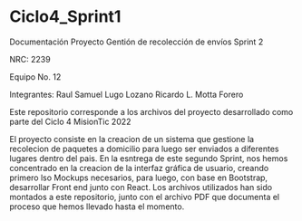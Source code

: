 # Ciclo4_Sprint1

Documentación Proyecto
Gentión de recolección de envíos
Sprint 2

NRC: 2239

Equipo No. 12

Integrantes:
Raul Samuel Lugo Lozano
Ricardo L. Motta Forero


Este repositorio corresponde a los archivos del proyecto desarrollado como parte del Ciclo 4 MisionTic 2022

El proyecto consiste en la creacion de un sistema que gestione la recolecion de paquetes a domicilio para luego ser enviados a diferentes lugares dentro del pais.
En la esntrega de este segundo Sprint, nos hemos concentrado en la creacion de la interfaz gráfica de usuario, creando primero lso Mockups necesarios, para luego, con base en Bootstrap, desarrollar Front end junto con React.
Los archivos utilizados han sido montados a este repositorio, junto con el archivo PDF que documenta el proceso que hemos llevado hasta el momento.


